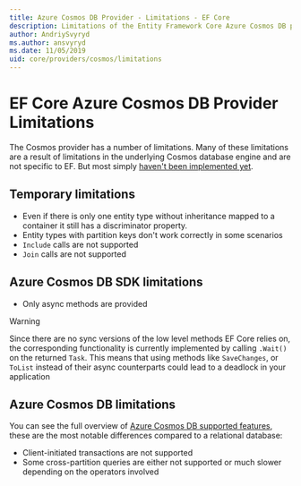 ```yaml
---
title: Azure Cosmos DB Provider - Limitations - EF Core
description: Limitations of the Entity Framework Core Azure Cosmos DB provider as compared to other providers
author: AndriySvyryd
ms.author: ansvyryd
ms.date: 11/05/2019
uid: core/providers/cosmos/limitations
---
```

# EF Core Azure Cosmos DB Provider Limitations

The Cosmos provider has a number of limitations. Many of these limitations are a result of limitations in the underlying Cosmos database engine and are not specific to EF. But most simply [haven't been implemented yet](https://github.com/aspnet/EntityFrameworkCore/issues?page=1&q=is%3Aissue+is%3Aopen+Cosmos+in%3Atitle+label%3Atype-enhancement+sort%3Areactions-%2B1-desc).

## Temporary limitations

- Even if there is only one entity type without inheritance mapped to a container it still has a discriminator property.
- Entity types with partition keys don't work correctly in some scenarios
- `Include` calls are not supported
- `Join` calls are not supported

## Azure Cosmos DB SDK limitations

- Only async methods are provided

> [!WARNING]
> Since there are no sync versions of the low level methods EF Core relies on, the corresponding functionality is currently implemented by calling `.Wait()` on the returned `Task`. This means that using methods like `SaveChanges`, or `ToList` instead of their async counterparts could lead to a deadlock in your application

## Azure Cosmos DB limitations

You can see the full overview of [Azure Cosmos DB supported features](/azure/cosmos-db/modeling-data), these are the most notable differences compared to a relational database:

- Client-initiated transactions are not supported
- Some cross-partition queries are either not supported or much slower depending on the operators involved
